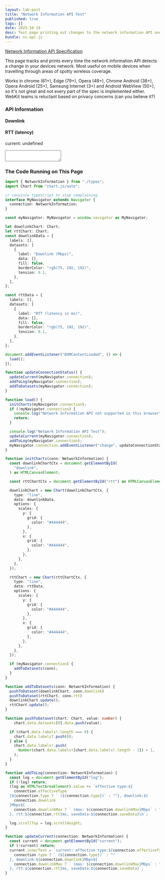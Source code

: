 ```yaml
---
layout: lab-post
title: "Network Information API Test"
published: true
tags: []
date: 2025-10-19
desc: Test page printing out changes to the network information API over time
bundle: ni-api.js
---
```


[Network Information API Specification](https://developer.mozilla.org/en-US/docs/Web/API/Network_Information_API)

This page tracks and prints every time the network information API detects a change in your devices
network. Most useful on mobile devices when travelling through areas of spotty wireless coverage. 

Works in chrome (61+), Edge (79+), Opera (48+), Chrome Android (38+), Opera Android (25+), Samsung Internet (3+) and
Android WebView (50+), so it's not great and not every part of the spec is implemented either. WebKit teams is reluctant based on privacy concerns (can you believe it?)

### API Information

<div>
<h4>Downlink</h4>
<canvas id="downlink"></canvas>
</div>

<div>
<h4>RTT (latency)</h4>
<canvas id="rtt"></canvas>
</div>

<p id="current">
current: undefined
</p>

<form>
    <textarea id="log"></textarea>
</form>

### The Code Running on This Page

```typescript
import { NetworkInformation } from "./types";
import Chart from "chart.js/auto";

// convince typescript to stop complaining
interface MyNavigator extends Navigator {
  connection: NetworkInformation;
}

const myNavigator: MyNavigator = window.navigator as MyNavigator;

let downlinkChart: Chart;
let rttChart: Chart;
const downlinkData = {
  labels: [],
  datasets: [
    {
      label: "Downlink (Mbps)",
      data: [],
      fill: false,
      borderColor: "rgb(75, 192, 192)",
      tension: 0.1,
    },
  ],
};

const rttData = {
  labels: [],
  datasets: [
    {
      label: "RTT (latency in ms)",
      data: [],
      fill: false,
      borderColor: "rgb(75, 192, 192)",
      tension: 0.1,
    },
  ],
};

document.addEventListener("DOMContentLoaded", () => {
  load();
});

function updateConnectionStatus() {
  updateCurrent(myNavigator.connection);
  addToLog(myNavigator.connection);
  addToDatasets(myNavigator.connection);
}

function load() {
  initCharts(myNavigator.connection);
  if (!myNavigator.connection) {
    console.log("Network Information API not supported in this browser");
    return;
  }

  console.log("Network Information API Test");
  updateCurrent(myNavigator.connection);
  addToLog(myNavigator.connection);
  myNavigator.connection.addEventListener("change", updateConnectionStatus);
}

function initCharts(conn: NetworkInformation) {
  const downlinkChartCtx = document.getElementById(
    "downlink",
  ) as HTMLCanvasElement;

  const rttChartCtx = document.getElementById("rtt") as HTMLCanvasElement;

  downlinkChart = new Chart(downlinkChartCtx, {
    type: "line",
    data: downlinkData,
    options: {
      scales: {
        y: {
          grid: {
            color: "#444444",
          },
        },
        x: {
          grid: {
            color: "#444444",
          },
        },
      },
    },
  });

  rttChart = new Chart(rttChartCtx, {
    type: "line",
    data: rttData,
    options: {
      scales: {
        y: {
          grid: {
            color: "#444444",
          },
        },
        x: {
          grid: {
            color: "#444444",
          },
        },
      },
    },
  });

  if (myNavigator.connection) {
    addToDatasets(conn);
  }
}

function addToDatasets(conn: NetworkInformation) {
  pushToDataset(downlinkChart, conn.downlink)
  pushToDataset(rttChart, conn.rtt)
  downlinkChart.update();
  rttChart.update();
}

function pushToDataset(chart: Chart, value: number) {
    chart.data.datasets[0].data.push(value);

  if (chart.data.labels!.length === 0) {
    chart.data.labels?.push(0);
  } else {
    chart.data.labels!.push(
      Number(chart.data.labels![chart.data.labels!.length - 1]) + 1,
    );
  }
}

function addToLog(connection: NetworkInformation) {
  const log = document.getElementById("log");
  if (!log) return;
  (log as HTMLTextAreaElement).value += `effective type:${
    connection.effectiveType
  }${connection.type ? ` (${connection.type})` : ""}, downlink:${
    connection.downlink
  }Mbps${
    connection.downlinkMax ? ` (max: ${connection.downlinkMax}Mbps` : ""
  }, rtt:${connection.rtt}ms, saveData:${connection.saveData}\n`;

  log.scrollTop = log.scrollHeight;
}

function updateCurrent(connection: NetworkInformation) {
  const current = document.getElementById("current");
  if (!current) return;
  current.innerText = `current: effective type:${connection.effectiveType}${
    connection.type ? ` (${connection.type})` : ""
  }, downlink:${connection.downlink}Mbps${
    connection.downlinkMax ? ` (max: ${connection.downlinkMax}Mbps` : ""
  }, rtt:${connection.rtt}ms, saveData:${connection.saveData}`;
}


```